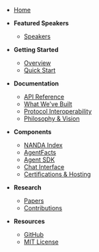- [Home](/)

- **Featured Speakers**
  - [Speakers](./speakers.html)

- **Getting Started**
  - [Overview](/#overview)
  - [Quick Start](/quickstart)

- **Documentation**
  - [API Reference](/api)
  - [What We've Built](/#what-weve-built)
  - [Protocol Interoperability](/#protocol-interoperability)
  - [Philosophy & Vision](/#philosophy-and-vision)

- **Components**
  - [NANDA Index](/#1-nanda-index)
  - [AgentFacts](/#2-agentfacts)
  - [Agent SDK](/#3-agent-sdk)
  - [Chat Interface](/#4-chat-interface)
  - [Certifications & Hosting](/#5-certifications-and-hosting)

- **Research**
  - [Papers](/#papers)
  - [Contributions](/#research--contributions)

- **Resources**
  - [GitHub](https://github.com/aidecentralized/nandapapers)
  - [MIT License](https://opensource.org/licenses/MIT) 